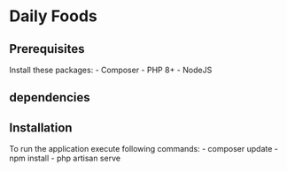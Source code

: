 # Daily Foods

## Prerequisites
Install these packages:
    - Composer
    - PHP 8+
    - NodeJS
## dependencies

## Installation
To run the application execute following commands:
    - composer update
    - npm install
    - php artisan serve